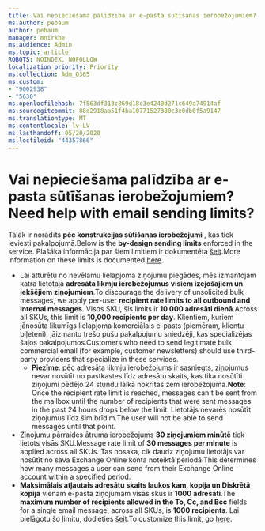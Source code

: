 ```yaml
---
title: Vai nepieciešama palīdzība ar e-pasta sūtīšanas ierobežojumiem?
ms.author: pebaum
author: pebaum
manager: mnirkhe
ms.audience: Admin
ms.topic: article
ROBOTS: NOINDEX, NOFOLLOW
localization_priority: Priority
ms.collection: Adm_O365
ms.custom:
- "9002938"
- "5630"
ms.openlocfilehash: 7f563df313c869d18c3e4240d271c649a74914af
ms.sourcegitcommit: 88d2918aa51f4ba10771527380c3e0db0f5a9147
ms.translationtype: MT
ms.contentlocale: lv-LV
ms.lasthandoff: 05/20/2020
ms.locfileid: "44357866"
---
```

# <a name="need-help-with-email-sending-limits"></a><span data-ttu-id="e7467-102">Vai nepieciešama palīdzība ar e-pasta sūtīšanas ierobežojumiem?</span><span class="sxs-lookup"><span data-stu-id="e7467-102">Need help with email sending limits?</span></span>

<span data-ttu-id="e7467-103">Tālāk ir norādīts **pēc konstrukcijas sūtīšanas ierobežojumi** , kas tiek ieviesti pakalpojumā.</span><span class="sxs-lookup"><span data-stu-id="e7467-103">Below is the **by-design sending limits** enforced in the service.</span></span> <span data-ttu-id="e7467-104">Plašāka informācija par šiem limitiem ir dokumentēta [šeit](https://docs.microsoft.com/office365/servicedescriptions/exchange-online-service-description/exchange-online-limits#receiving-and-sending-limits).</span><span class="sxs-lookup"><span data-stu-id="e7467-104">More information on these limits is documented [here](https://docs.microsoft.com/office365/servicedescriptions/exchange-online-service-description/exchange-online-limits#receiving-and-sending-limits).</span></span>

- <span data-ttu-id="e7467-105">Lai atturētu no nevēlamu lielapjoma ziņojumu piegādes, mēs izmantojam katra lietotāja **adresāta likmju ierobežojumus visiem izejošajiem un iekšējiem ziņojumiem**.</span><span class="sxs-lookup"><span data-stu-id="e7467-105">To discourage the delivery of unsolicited bulk messages, we apply per-user **recipient rate limits to all outbound and internal messages**.</span></span> <span data-ttu-id="e7467-106">Visos SKU, šis limits ir **10 000 adresāti dienā**.</span><span class="sxs-lookup"><span data-stu-id="e7467-106">Across all SKUs, this limit is **10,000 recipients per day**.</span></span>  <span data-ttu-id="e7467-107">Klientiem, kuriem jānosūta likumīgs lielapjoma komerciālais e-pasts (piemēram, klientu biļeteni), jāizmanto trešo pušu pakalpojumu sniedzēji, kas specializējas šajos pakalpojumos.</span><span class="sxs-lookup"><span data-stu-id="e7467-107">Customers who need to send legitimate bulk commercial email (for example, customer newsletters) should use third-party providers that specialize in these services.</span></span>
    - <span data-ttu-id="e7467-108">**Piezīme**: pēc adresāta likmju ierobežojums ir sasniegts, ziņojumus nevar nosūtīt no pastkastes līdz adresātu skaits, kas tika nosūtīti ziņojumi pēdējo 24 stundu laikā nokrītas zem ierobežojuma.</span><span class="sxs-lookup"><span data-stu-id="e7467-108">**Note**: Once the recipient rate limit is reached, messages can't be sent from the mailbox until the number of recipients that were sent messages in the past 24 hours drops below the limit.</span></span> <span data-ttu-id="e7467-109">Lietotājs nevarēs nosūtīt ziņojumus līdz šim brīdim.</span><span class="sxs-lookup"><span data-stu-id="e7467-109">The user will not be able to send messages until that point.</span></span>
- <span data-ttu-id="e7467-110">Ziņojumu pārraides ātruma ierobežojums **30 ziņojumiem minūtē** tiek lietots visās SKU.</span><span class="sxs-lookup"><span data-stu-id="e7467-110">Message rate limit of **30 messages per minute** is applied across all SKUs.</span></span> <span data-ttu-id="e7467-111">Tas nosaka, cik daudz ziņojumu lietotājs var nosūtīt no sava Exchange Online konta noteiktā periodā.</span><span class="sxs-lookup"><span data-stu-id="e7467-111">This determines how many messages a user can send from their Exchange Online account within a specified period.</span></span>
- <span data-ttu-id="e7467-112">**Maksimālais atļautais adresātu skaits laukos kam, kopija un Diskrētā kopija** vienam e-pasta ziņojumam visās skus ir **1000 adresāti**.</span><span class="sxs-lookup"><span data-stu-id="e7467-112">The **maximum number of recipients allowed in the To, Cc, and Bcc** fields for a single email message, across all SKUs, is **1000 recipients**.</span></span> <span data-ttu-id="e7467-113">Lai pielāgotu šo limitu, dodieties [šeit](https://techcommunity.microsoft.com/t5/exchange-team-blog/customizable-recipient-limits-in-office-365/ba-p/1183228).</span><span class="sxs-lookup"><span data-stu-id="e7467-113">To customize this limit, go [here](https://techcommunity.microsoft.com/t5/exchange-team-blog/customizable-recipient-limits-in-office-365/ba-p/1183228).</span></span>
